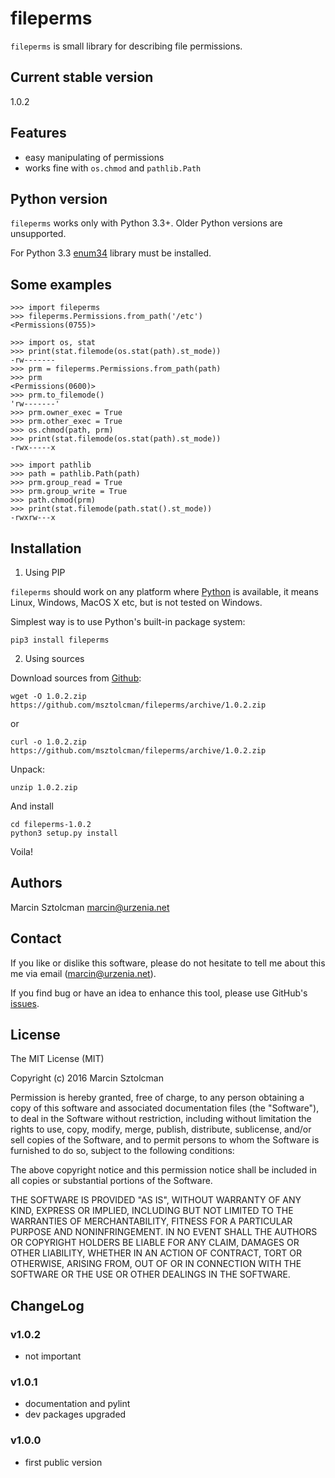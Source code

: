 fileperms
==========

`fileperms` is small library for describing file permissions.

Current stable version
----------------------

1.0.2

Features
--------

* easy manipulating of permissions
* works fine with `os.chmod` and `pathlib.Path`

Python version
--------------

`fileperms` works only with Python 3.3+. Older Python versions are unsupported.

For Python 3.3 [enum34](https://pypi.python.org/pypi/enum34) library must be installed.

Some examples
-------------

    >>> import fileperms
    >>> fileperms.Permissions.from_path('/etc')
    <Permissions(0755)>
      
    >>> import os, stat
    >>> print(stat.filemode(os.stat(path).st_mode))
    -rw-------
    >>> prm = fileperms.Permissions.from_path(path)
    >>> prm
    <Permissions(0600)>
    >>> prm.to_filemode()
    'rw-------'
    >>> prm.owner_exec = True
    >>> prm.other_exec = True
    >>> os.chmod(path, prm)
    >>> print(stat.filemode(os.stat(path).st_mode))
    -rwx-----x
    
    >>> import pathlib
    >>> path = pathlib.Path(path)
    >>> prm.group_read = True
    >>> prm.group_write = True
    >>> path.chmod(prm)
    >>> print(stat.filemode(path.stat().st_mode))
    -rwxrw---x

Installation
------------

1. Using PIP

`fileperms` should work on any platform where [Python](http://python.org)
is available, it means Linux, Windows, MacOS X etc, but is not tested on Windows. 

Simplest way is to use Python's built-in package system:

    pip3 install fileperms

2. Using sources

Download sources from [Github](https://github.com/msztolcman/fileperms/archive/1.0.2.zip):

    wget -O 1.0.2.zip https://github.com/msztolcman/fileperms/archive/1.0.2.zip
    
or

    curl -o 1.0.2.zip https://github.com/msztolcman/fileperms/archive/1.0.2.zip

Unpack:

    unzip 1.0.2.zip

And install

    cd fileperms-1.0.2
    python3 setup.py install

Voila!

Authors
-------

Marcin Sztolcman <marcin@urzenia.net>

Contact
-------

If you like or dislike this software, please do not hesitate to tell me about
this me via email (marcin@urzenia.net).

If you find bug or have an idea to enhance this tool, please use GitHub's
[issues](https://github.com/msztolcman/fileperms/issues).

License
-------

The MIT License (MIT)

Copyright (c) 2016 Marcin Sztolcman

Permission is hereby granted, free of charge, to any person obtaining a copy of
this software and associated documentation files (the "Software"), to deal in
the Software without restriction, including without limitation the rights to
use, copy, modify, merge, publish, distribute, sublicense, and/or sell copies of
the Software, and to permit persons to whom the Software is furnished to do so,
subject to the following conditions:

The above copyright notice and this permission notice shall be included in all
copies or substantial portions of the Software.

THE SOFTWARE IS PROVIDED "AS IS", WITHOUT WARRANTY OF ANY KIND, EXPRESS OR
IMPLIED, INCLUDING BUT NOT LIMITED TO THE WARRANTIES OF MERCHANTABILITY, FITNESS
FOR A PARTICULAR PURPOSE AND NONINFRINGEMENT. IN NO EVENT SHALL THE AUTHORS OR
COPYRIGHT HOLDERS BE LIABLE FOR ANY CLAIM, DAMAGES OR OTHER LIABILITY, WHETHER
IN AN ACTION OF CONTRACT, TORT OR OTHERWISE, ARISING FROM, OUT OF OR IN
CONNECTION WITH THE SOFTWARE OR THE USE OR OTHER DEALINGS IN THE SOFTWARE.

ChangeLog
---------

### v1.0.2

* not important 

### v1.0.1

* documentation and pylint
* dev packages upgraded

### v1.0.0

* first public version
